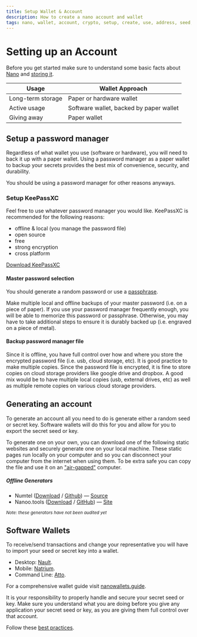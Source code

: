 ```yaml
---
title: Setup Wallet & Account
description: How to create a nano account and wallet
tags: nano, wallet, account, crypto, setup, create, use, address, seed, secure, instructions
---
```


# Setting up an Account

Before you get started make sure to understand some basic facts about [Nano](/getting-started-users/basics) and [storing it](/getting-started-users/storing/basics).

| Usage             | Wallet Approach                         |
| ----------------- | --------------------------------------- |
| Long-term storage | Paper or hardware wallet                |
| Active usage      | Software wallet, backed by paper wallet |
| Giving away       | Paper wallet                            |

## Setup a password manager

Regardless of what wallet you use (software or hardware), you will need to back it up with a paper wallet. Using a password manager as a paper wallet to backup your secrets provides the best mix of convenience, security, and durability.

You should be using a password manager for other reasons anyways.

### Setup KeePassXC

Feel free to use whatever password manager you would like. KeePassXC is recommended for the following reasons:

- offline & local (you manage the password file)
- open source
- free
- strong encryption
- cross platform

<a href="https://keepassxc.org/" target="_blank">Download KeePassXC</a>

#### Master password selection

You should generate a random password or use a <a href="https://www.useapassphrase.com/" target="_blank">passphrase</a>.

Make multiple local and offline backups of your master password (i.e. on a piece of paper). If you use your password manager frequently enough, you will be able to memorize this password or passphrase. Otherwise, you may have to take additional steps to ensure it is durably backed up (i.e. engraved on a piece of metal).

#### Backup password manager file

Since it is offline, you have full control over how and where you store the encrypted password file (i.e. usb, cloud storage, etc). It is good practice to make multiple copies. Since the password file is encrypted, it is fine to store copies on cloud storage providers like google drive and dropbox. A good mix would be to have multiple local copies (usb, external drives, etc) as well as multiple remote copies on various cloud storage providers.

## Generating an account

To generate an account all you need to do is generate either a random seed or secret key. Software wallets will do this for you and allow for you to export the secret seed or key.

To generate one on your own, you can download one of the following static websites and securely generate one on your local machine. These static pages run locally on your computer and so you can disconnect your computer from the internet when using them. To be extra safe you can copy the file and use it on an <a href="https://en.wikipedia.org/wiki/Air_gap_(networking)" target="_blank">"air-gapped"</a> computer.

##### Offline Generators

- Numtel (<a href="/resources/numtel-account-generator.html" download>Download</a> / <a href="https://raw.githubusercontent.com/mistakia/nano-community/main/resources/numtel-account-generator.html" target="_blank">Github</a>) — <a href="https://github.com/numtel/rai-paper-wallet/" target="_blank">Source</a>
- Nanoo.tools (<a href="/resources/nanoo-tools-account-generator.html" download>Download</a> / <a href="https://raw.githubusercontent.com/mistakia/nano-community/main/resources/nanoo-tools-account-generator.html" target="_blank">GitHub</a>) — <a href="https://nanoo.tools/light-paperwallets" target="_blank">Site</a>

<small>_Note: these generators have not been audited yet_</small>

## Software Wallets

To receive/send transactions and change your representative you will have to import your seed or secret key into a wallet.

- Desktop: <a href="https://github.com/Nault/Nault" target="_blank">Nault</a>.
- Mobile: <a href="https://natrium.io/" target="_blank">Natrium</a>.
- Command Line: <a href="https://github.com/codesoap/atto" target="_blank">Atto</a>.

For a comprehensive wallet guide visit <a href="https://nanowallets.guide/" target="_blank">nanowallets.guide</a>.

It is your responsibility to properly handle and secure your secret seed or key. Make sure you understand what you are doing before you give any application your secret seed or key, as you are giving them full control over that account.

Follow these [best practices](/getting-started-users/best-practices).
